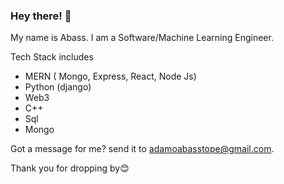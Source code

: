### Hey there! 👋

My name is Abass. I am a Software/Machine Learning Engineer.

Tech Stack includes

- MERN ( Mongo, Express, React, Node Js)
- Python (django)
- Web3
- C++
- Sql 
- Mongo


Got a message for me? send it to adamoabasstope@gmail.com.

Thank you for dropping by😊


<!-- [![Abass's GitHub stats](https://github-readme-stats.vercel.app/api?username=iamtope&count_private=true&show_icons=true&theme=dracula)]

[![Top Langs](https://github-readme-stats.vercel.app/api/top-langs/?username=iamtope&layout=compact&theme=dracula&count_private=true)] -->
